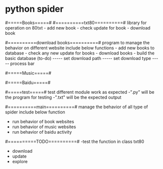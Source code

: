 # python spider

#=====Books=====#
  #==========txt80==========#
  library for operation on 80txt
    - add new book
    - check update for book
    - download book

  #==========download books==========#
  program to manage the behavior on different website
  include below functions
    - add new books to database
    - check any new update for books
    - download books
    - build the basic database (to-do)
    ----- set download path
    ----- set download type
    ----- process bar

#=====Music=====#

#=====Baidu=====#

#=====test=====#
  test different module work as expected
  <folder>-<file>".py" will be the program for testing
  <folder>-<file>".txt" will be the expected output

#==========main==========#
manage the behavior of all type of spider
include below function
  - run behavior of book websites
  - run behavior of music websites
  - run behavior of baidu activity

#==========TODO==========#
-test the function in class txt80
  - download
  - update
  - explore